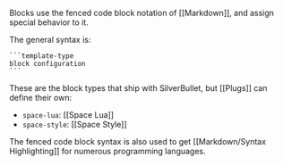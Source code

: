 Blocks use the fenced code block notation of [[Markdown]], and assign special behavior to it.

The general syntax is:

    ```template-type
    block configuration
    ```

These are the block types that ship with SilverBullet, but [[Plugs]] can define their own:

* `space-lua`: [[Space Lua]]
* `space-style`: [[Space Style]]

The fenced code block syntax is also used to get [[Markdown/Syntax Highlighting]] for numerous programming languages.